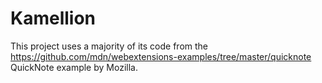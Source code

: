 # Kamellion

This project uses a majority of its code from the https://github.com/mdn/webextensions-examples/tree/master/quicknote QuickNote example by Mozilla.
